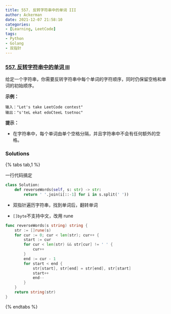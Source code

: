 ```yaml
---
title: 557. 反转字符串中的单词 III
author: Ackerman
date: 2021-12-07 21:58:10
categories:
- [Learning, LeetCode]
tags:
- Python
- Golang
- 双指针
---
```


### [557. 反转字符串中的单词 III](https://leetcode-cn.com/problems/reverse-words-in-a-string-iii/)

给定一个字符串，你需要反转字符串中每个单词的字符顺序，同时仍保留空格和单词的初始顺序。

<!--more-->

**示例：**

```
输入："Let's take LeetCode contest"
输出："s'teL ekat edoCteeL tsetnoc"
```

 

**提示：**

- 在字符串中，每个单词由单个空格分隔，并且字符串中不会有任何额外的空格。



### Solutions

{% tabs  tab,1 %}

<!--tab python-->

一行代码搞定

```python
class Solution:
    def reverseWords(self, s: str) -> str:
        return ' '.join(i[::-1] for i in s.split(' '))
```

<!--endtab-->

<!--tab golang-->

- 双指针遍历字符串，找到单词后，翻转单词

- `[]byte`不支持中文，改用 rune

```go
func reverseWords(s string) string {
    str := []rune(s)
    for cur := 0; cur < len(str); cur++ {
        start := cur
        for cur < len(str) && str[cur] != ' ' {
            cur++
        }
        end := cur - 1
        for start < end {
            str[start], str[end] = str[end], str[start]
            start++
            end--
        }
    }
    return string(str)
}

```

<!--endtab-->

{% endtabs %}

